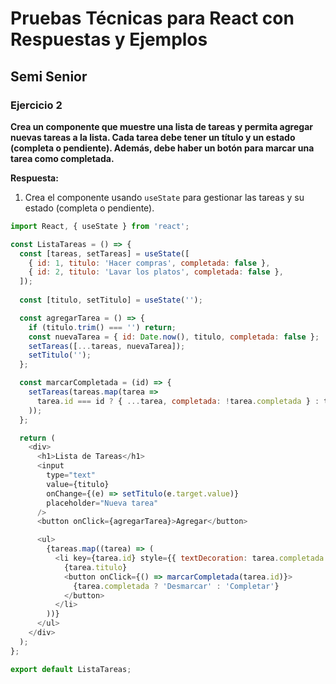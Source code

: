 # Pruebas Técnicas para React con Respuestas y Ejemplos

## Semi Senior

### Ejercicio 2
**Crea un componente que muestre una lista de tareas y permita agregar nuevas tareas a la lista. Cada tarea debe tener un título y un estado (completa o pendiente). Además, debe haber un botón para marcar una tarea como completada.**

**Respuesta:**

1. Crea el componente usando `useState` para gestionar las tareas y su estado (completa o pendiente).

```javascript
import React, { useState } from 'react';

const ListaTareas = () => {
  const [tareas, setTareas] = useState([
    { id: 1, titulo: 'Hacer compras', completada: false },
    { id: 2, titulo: 'Lavar los platos', completada: false },
  ]);
  
  const [titulo, setTitulo] = useState('');

  const agregarTarea = () => {
    if (titulo.trim() === '') return;
    const nuevaTarea = { id: Date.now(), titulo, completada: false };
    setTareas([...tareas, nuevaTarea]);
    setTitulo('');
  };

  const marcarCompletada = (id) => {
    setTareas(tareas.map(tarea =>
      tarea.id === id ? { ...tarea, completada: !tarea.completada } : tarea
    ));
  };

  return (
    <div>
      <h1>Lista de Tareas</h1>
      <input
        type="text"
        value={titulo}
        onChange={(e) => setTitulo(e.target.value)}
        placeholder="Nueva tarea"
      />
      <button onClick={agregarTarea}>Agregar</button>

      <ul>
        {tareas.map((tarea) => (
          <li key={tarea.id} style={{ textDecoration: tarea.completada ? 'line-through' : 'none' }}>
            {tarea.titulo}
            <button onClick={() => marcarCompletada(tarea.id)}>
              {tarea.completada ? 'Desmarcar' : 'Completar'}
            </button>
          </li>
        ))}
      </ul>
    </div>
  );
};

export default ListaTareas;
